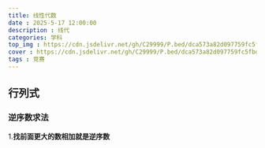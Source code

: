 ```yaml
---
title: 线性代数
date : 2025-5-17 12:00:00
description : 线代
categories: 学科
top_img : https://cdn.jsdelivr.net/gh/C29999/P.bed/dca573a82d097759fc5fbd777dc002ac.png
cover : https://cdn.jsdelivr.net/gh/C29999/P.bed/dca573a82d097759fc5fbd777dc002ac.png
tags : 竞赛
---
```


## 行列式

### 逆序数求法

1.**找前面更大的数相加就是逆序数**
